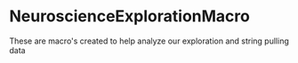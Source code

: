 # NeuroscienceExplorationMacro
These are macro's created to help analyze our exploration and string pulling data
